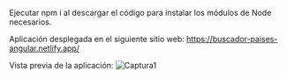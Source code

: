 Ejecutar npm i al descargar el código para instalar los módulos de Node necesarios.

Aplicación desplegada en el siguiente sitio web: https://buscador-paises-angular.netlify.app/

Vista previa de la aplicación:
![Captura1](https://user-images.githubusercontent.com/55484655/132267614-fd8847c1-a3f5-48dd-ac5c-56d8a31c4409.PNG)
